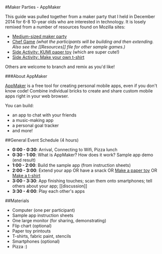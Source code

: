 #Maker Parties - AppMaker

This guide was pulled together from a maker party that I held in December 2014 for 6-8 10-year olds who are interested in technology. It is losely remixed from a number of resources found on Mozilla sites:

* [Medium-sized maker party](https://michelle.makes.org/thimble/LTE1Nzc2NDgxMjg=/how-to-host-a-maker-party-medium)
* [Chef Game](https://mcbeckster.makes.org/thimble/NTc4NjgzMTM2/chef-adventure-game) _(what the participants will be building and then extending. Also see the [[Resources]] file for other sample games.)_
* [Side Activity: KUMI paper toy](https://party.webmaker.org/party-resources/KUMI-Papertoy-blue.pdf) (which are super cute!)
* [Side Activity: Make your own t-shirt](https://tbx.makes.org/thimble/stencil-a-tshirt)

Others are welcome to branch and remix as you'd like!

###About AppMaker

[AppMaker](https://apps.webmaker.org/en-US/designer0) is a free tool for creating personal mobile apps, even if you don't know code! Combine individual bricks to create and share custom mobile apps right in your web browser.

You can build:

* an app to chat with your friends
* a music-making app
* a personal goal tracker
* and more!

##General Event Schedule (4 hours)

* **0:00 - 0:30**: Arrival, Connecting to Wifi, Pizza lunch
* **0:30 - 1:00**: What is AppMaker? How does it work? Sample app demo (end result)
* **1:00 - 2:00**: Build the sample app (from instruction sheets)
* **2:00 - 3:00**: Extend your app OR have a snack OR [Make a paper toy](https://party.webmaker.org/party-resources/KUMI-Papertoy-blue.pdf) OR [Make a t-shirt](https://tbx.makes.org/thimble/stencil-a-tshirt)
* **3:00 - 3:30**: App finishing touches; scan them onto smartphones; tell others about your app; [[discussion]]
* **3:30 - 4:00**: Play each other's apps

##Materials

* Computer (one per participant)
* Sample app instruction sheets
* One large monitor (for sharing, demonstrating)
* Flip chart (optional)
* Paper toy printouts
* T-shirts, fabric paint, stencils
* Smartphones (optional)
* Pizza :)